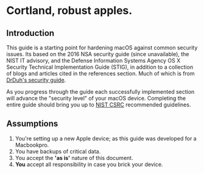 

Cortland, robust apples.
=======================


Introduction
------------

This guide is a starting point for hardening macOS against common security issues. 
Its based on the 2016 NSA security guide (since unavailable), the NIST 
IT advisory, and the Defense Information Systems Agency OS X Security Technical Implementation Guide (STIG), in addition to a collection of blogs and articles cited
in the references section. Much of which is from [DrDuh's security guide](https://github.com/drduh/macOS-Security-and-Privacy-Guide/blob/master/README.md).


As you progress through the guide each successfully implemented section will advance 
the "security level" of your macOS device. Completing the entire guide should bring
you up to [NIST CSRC](https://csrc.nist.gov/) recommended guidelines.


Assumptions
-----------

1. You're setting up a new Apple device; as this guide was developed for a Macbookpro.
2. You have backups of critical data.
3. You accept the **'as is'** nature of this document.
4. **You** accept all responsibility in case you brick your device.



